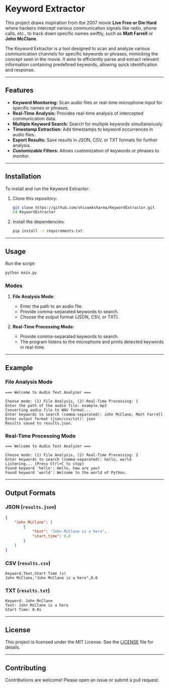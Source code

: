 # Keyword Extractor

This project draws inspiration from the 2007 movie **Live Free or Die Hard** where hackers intercept various communication signals like radio, phone calls, etc., to track down specific names swiftly, such as **Matt Farrell** or **John McClane**.

The Keyword Extractor is a tool designed to scan and analyze various communication channels for specific keywords or phrases, mimicking the concept seen in the movie. It aims to efficiently parse and extract relevant information containing predefined keywords, allowing quick identification and response.

---

## Features

- **Keyword Monitoring:** Scan audio files or real-time microphone input for specific names or phrases.
- **Real-Time Analysis:** Provides real-time analysis of intercepted communication data.
- **Multiple Keyword Search:** Search for multiple keywords simultaneously.
- **Timestamp Extraction:** Add timestamps to keyword occurrences in audio files.
- **Export Results:** Save results in JSON, CSV, or TXT formats for further analysis.
- **Customizable Filters:** Allows customization of keywords or phrases to monitor.

---

## Installation

To install and run the Keyword Extractor:

1. Clone this repository:
   ```bash
   git clone https://github.com/shivamksharma/KeywordExtractor.git
   cd KeywordExtractor
   ```

2. Install the dependencies:
   ```bash
   pip install -r requirements.txt
   ```

---

## Usage

Run the script:
```bash
python main.py
```

### **Modes**
1. **File Analysis Mode**:
   - Enter the path to an audio file.
   - Provide comma-separated keywords to search.
   - Choose the output format (JSON, CSV, or TXT).

2. **Real-Time Processing Mode**:
   - Provide comma-separated keywords to search.
   - The program listens to the microphone and prints detected keywords in real-time.

---

## Example

### File Analysis Mode
```
=== Welcome to Audio Text Analyzer ===

Choose mode: (1) File Analysis, (2) Real-Time Processing: 1
Enter the path of the audio file: example.mp3
Converting audio file to WAV format...
Enter keywords to search (comma-separated): John McClane, Matt Farrell
Enter output format (json/csv/txt): json
Results saved to results.json.
```

### Real-Time Processing Mode
```
=== Welcome to Audio Text Analyzer ===

Choose mode: (1) File Analysis, (2) Real-Time Processing: 2
Enter keywords to search (comma-separated): hello, world
Listening... (Press Ctrl+C to stop)
Found keyword 'hello': Hello, how are you?
Found keyword 'world': Welcome to the world of Python.
```

---

## Output Formats

### JSON (`results.json`)
```json
{
    "John McClane": [
        {
            "text": "John McClane is a hero",
            "start_time": 0.0
        }
    ]
}
```

### CSV (`results.csv`)
```
Keyword,Text,Start Time (s)
John McClane,"John McClane is a hero",0.0
```

### TXT (`results.txt`)
```
Keyword: John McClane
Text: John McClane is a hero
Start Time: 0.0s
```

---

## License

This project is licensed under the MIT License. See the [LICENSE](LICENSE) file for details.

---

## Contributing

Contributions are welcome! Please open an issue or submit a pull request.

